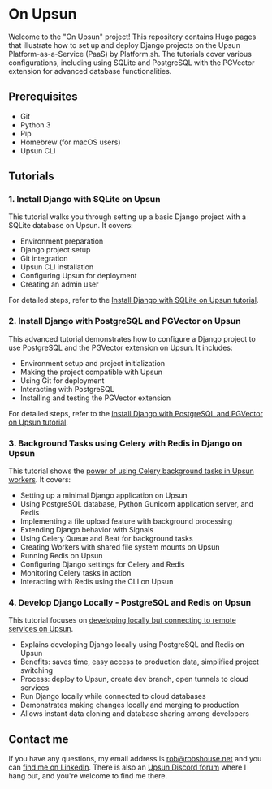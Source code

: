 # On Upsun

Welcome to the "On Upsun" project! This repository contains Hugo pages that illustrate how to set up and deploy Django projects on the Upsun Platform-as-a-Service (PaaS) by Platform.sh. The tutorials cover various configurations, including using SQLite and PostgreSQL with the PGVector extension for advanced database functionalities.

## Prerequisites

- Git
- Python 3
- Pip
- Homebrew (for macOS users)
- Upsun CLI

## Tutorials

### 1. Install Django with SQLite on Upsun

This tutorial walks you through setting up a basic Django project with a SQLite database on Upsun. It covers:
- Environment preparation
- Django project setup
- Git integration
- Upsun CLI installation
- Configuring Upsun for deployment
- Creating an admin user

For detailed steps, refer to the [Install Django with SQLite on Upsun tutorial](https://robertdouglass.github.io/on_upsun/posts/install-django-sqlite-upsun/).

### 2. Install Django with PostgreSQL and PGVector on Upsun

This advanced tutorial demonstrates how to configure a Django project to use PostgreSQL and the PGVector extension on Upsun. It includes:
- Environment setup and project initialization
- Making the project compatible with Upsun
- Using Git for deployment
- Interacting with PostgreSQL
- Installing and testing the PGVector extension

For detailed steps, refer to the [Install Django with PostgreSQL and PGVector on Upsun tutorial](https://robertdouglass.github.io/on_upsun/posts/install-django-postgresql-pgvector-upsun/).

### 3. Background Tasks using Celery with Redis in Django on Upsun

This tutorial shows the [power of using Celery background tasks in Upsun workers](https://robertdouglass.github.io/on_upsun/posts/django-redis-celery/). It covers:

- Setting up a minimal Django application on Upsun
- Using PostgreSQL database, Python Gunicorn application server, and Redis
- Implementing a file upload feature with background processing
- Extending Django behavior with Signals
- Using Celery Queue and Beat for background tasks
- Creating Workers with shared file system mounts on Upsun
- Running Redis on Upsun
- Configuring Django settings for Celery and Redis
- Monitoring Celery tasks in action
- Interacting with Redis using the CLI on Upsun

### 4. Develop Django Locally - PostgreSQL and Redis on Upsun

This tutorial focuses on [developing locally but connecting to remote services on Upsun](https://robertdouglass.github.io/on_upsun/posts/develop-locally-django-postgresql-redis-upsun/).

- Explains developing Django locally using PostgreSQL and Redis on Upsun
- Benefits: saves time, easy access to production data, simplified project switching
- Process: deploy to Upsun, create dev branch, open tunnels to cloud services
- Run Django locally while connected to cloud databases
- Demonstrates making changes locally and merging to production
- Allows instant data cloning and database sharing among developers

## Contact me

If you have any questions, my email address is rob@robshouse.net and you can [find me on LinkedIn](https://www.linkedin.com/in/roberttdouglass/). There is also an [Upsun Discord forum](https://discord.gg/PkMc2pVCDV) where I hang out, and you're welcome to find me there.